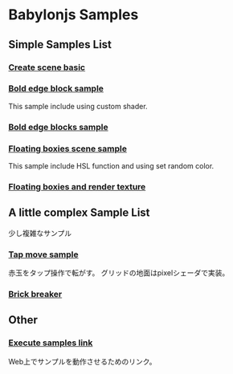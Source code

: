 # Babylonjs Samples

## Simple Samples List

### [Create scene basic](./samples/create_scene_basic.html)

### [Bold edge block sample](./samples/bold_edge_shader.html)

This sample include using custom shader.

### [Bold edge blocks sample](./samples/bold_edge_blocks.html)

### [Floating boxies scene sample](./samples/floating_box.html)

This sample include HSL function and using set random color.

### [Floating boxies and render texture](./samples/floating_box_and_render_texture.html)


## A little complex Sample List

少し複雑なサンプル

### [Tap move sample](./samples/tap_move_on_grid_ground_s02.html)

赤玉をタップ操作で転がす。
グリッドの地面はpixelシェーダで実装。


### [Brick breaker](./games/brick_breakers.html)

## Other

### [Execute samples link](https://tayoshimi.github.io/babylonjs/)

Web上でサンプルを動作させるためのリンク。
